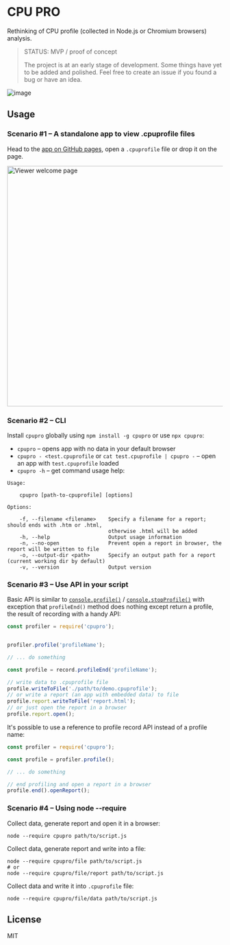 # CPU PRO

Rethinking of CPU profile (collected in Node.js or Chromium browsers) analysis.

> STATUS: MVP / proof of concept
>
> The project is at an early stage of development. Some things have yet to be added and polished. Feel free to create an issue if you found a bug or have an idea.

![image](https://user-images.githubusercontent.com/270491/152838063-861a6ce6-2831-4230-80e9-8afea7f94eb0.png)

## Usage

### Scenario #1 – A standalone app to view .cpuprofile files

Head to the [app on GitHub pages](https://lahmatiy.github.io/cpupro/), open a `.cpuprofile` file or drop it on the page.

<img width="560" alt="Viewer welcome page" src="https://user-images.githubusercontent.com/270491/152878930-9682c9fd-dabb-4f07-9b88-63351fcd29a1.png">

### Scenario #2 – CLI

Install `cpupro` globally using `npm install -g cpupro` or use `npx cpupro`:

- `cpupro` – opens app with no data in your default browser
- `cpupro - <test.cpuprofile` or `cat test.cpuprofile | cpupro -` – open an app with `test.cpuprofile` loaded
- `cpupro -h` – get command usage help:

```
Usage:

    cpupro [path-to-cpuprofile] [options]

Options:

    -f, --filename <filename>    Specify a filename for a report; should ends with .htm or .html,
                                 otherwise .html will be added
    -h, --help                   Output usage information
    -n, --no-open                Prevent open a report in browser, the report will be written to file
    -o, --output-dir <path>      Specify an output path for a report (current working dir by default)
    -v, --version                Output version
```

### Scenario #3 – Use API in your script

Basic API is similar to [`console.profile()`](https://developer.mozilla.org/en-US/docs/Web/API/console/profile) / [`console.stopProfile()`](https://developer.mozilla.org/en-US/docs/Web/API/console/profileEnd) with exception that `profileEnd()` method does nothing except return a profile, the result of recording with a handy API:

```js
const profiler = require('cpupro');


profiler.profile('profileName');

// ... do something

const profile = record.profileEnd('profileName');

// write data to .cpuprofile file
profile.writeToFile('./path/to/demo.cpuprofile');
// or write a report (an app with embedded data) to file
profile.report.writeToFile('report.html');
// or just open the report in a browser
profile.report.open();
```

It's possible to use a reference to profile record API instead of a profile name:

```js
const profiler = require('cpupro');

const profile = profiler.profile();

// ... do something

// end profiling and open a report in a browser
profile.end().openReport();
```

### Scenario #4 – Using node --require

Collect data, generate report and open it in a browser:

```
node --require cpupro path/to/script.js
```

Collect data, generate report and write into a file:

```
node --require cpupro/file path/to/script.js
# or
node --require cpupro/file/report path/to/script.js
```

Collect data and write it into `.cpuprofile` file:

```
node --require cpupro/file/data path/to/script.js
```

## License

MIT